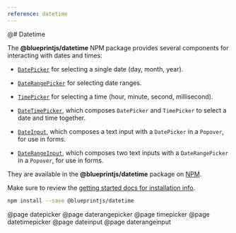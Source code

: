 ```yaml
---
reference: datetime
---
```


@# Datetime

The __@blueprintjs/datetime__ NPM package provides several components for interacting with dates and times:

- [`DatePicker`](#datetime/datepicker) for selecting a single date (day, month, year).

- [`DateRangePicker`](#datetime/daterangepicker) for selecting date ranges.

- [`TimePicker`](#datetime/timepicker) for selecting a time (hour, minute, second,
  millisecond).

- [`DateTimePicker`](#datetime/datetimepicker), which composes `DatePicker` and
  `TimePicker` to select a date and time together.

- [`DateInput`](#datetime/dateinput), which composes a text input with a `DatePicker` in
  a `Popover`, for use in forms.

- [`DateRangeInput`](#datetime/daterangeinput), which composes two text inputs with a `DateRangePicker` in
  a `Popover`, for use in forms.

They are available in the __@blueprintjs/datetime__ package on
[NPM](https://www.npmjs.com/package/@blueprintjs/datetime).

Make sure to review the [getting started docs for installation info](#blueprint/getting-started).

```sh
npm install --save @blueprintjs/datetime
```

@page datepicker
@page daterangepicker
@page timepicker
@page datetimepicker
@page dateinput
@page daterangeinput
